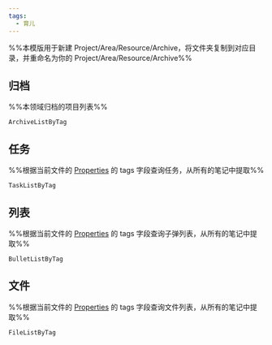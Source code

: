 ```yaml
---
tags:
  - 育儿
---
```

%%本模版用于新建 Project/Area/Resource/Archive，将文件夹复制到对应目录，并重命名为你的 Project/Area/Resource/Archive%%

## 归档
%%本领域归档的项目列表%%
```LifeOS
ArchiveListByTag
```

## 任务
%%根据当前文件的 [Properties](https://help.obsidian.md/Editing+and+formatting/Properties) 的 tags 字段查询任务，从所有的笔记中提取%%
```LifeOS
TaskListByTag
```

## 列表
%%根据当前文件的 [Properties](https://help.obsidian.md/Editing+and+formatting/Properties) 的 tags 字段查询子弹列表，从所有的笔记中提取%%
```LifeOS
BulletListByTag
```

## 文件
%%根据当前文件的 [Properties](https://help.obsidian.md/Editing+and+formatting/Properties) 的 tags 字段查询文件列表，从所有的笔记中提取%%
```LifeOS
FileListByTag
```